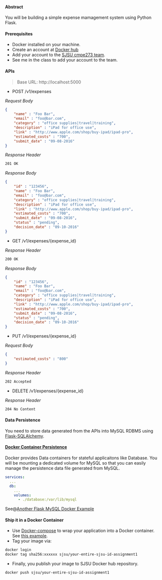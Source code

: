 #### Abstract

You will be building a simple expense mamagement system using Python Flask.

#### Prerequisites
* Docker installed on your machine.
* Create an account at [Docker hub](https://hub.docker.com/)
* Add your account to the [SJSU cmpe273 team](https://hub.docker.com/u/sjsu/dashboard/teams/?team=cmpe273). 
* See me in the class to add your account to the team.

#### APIs

> Base URL: http://localhost:5000

* POST /v1/expenses

_Request Body_

```json
{
    "name" : "Foo Bar",
    "email" : "foo@bar.com",
    "category" : "office supplies|travel|training",
    "description" : "iPad for office use",
    "link" : "http://www.apple.com/shop/buy-ipad/ipad-pro",
    "estimated_costs" : "700",
    "submit_date" : "09-08-2016"
}
```
 
_Response Header_

```sh
201 OK
```

_Response Body_

```json
{
    "id" : "123456",
    "name" : "Foo Bar",
    "email" : "foo@bar.com",
    "category" : "office supplies|travel|training",
    "description" : "iPad for office use",
    "link" : "http://www.apple.com/shop/buy-ipad/ipad-pro",
    "estimated_costs" : "700",
    "submit_date" : "09-08-2016",
    "status" : "pending",
    "decision_date" : "09-10-2016"
}
```

* GET /v1/expenses/{expense_id}

_Response Header_

```sh
200 OK
```

_Response Body_

```json
{
    "id" : "123456",
    "name" : "Foo Bar",
    "email" : "foo@bar.com",
    "category" : "office supplies|travel|training",
    "description" : "iPad for office use",
    "link" : "http://www.apple.com/shop/buy-ipad/ipad-pro",
    "estimated_costs" : "700",
    "submit_date" : "09-08-2016",
    "status" : "pending",
    "decision_date" : "09-10-2016"
}
```

* PUT /v1/expenses/{expense_id}

_Request Body_

```json
{
    "estimated_costs" : "800"
}
```
 
_Response Header_

```sh
202 Accepted
```

* DELETE /v1/expenses/{expense_id}

 _Response Header_

```sh
204 No Content
```

#### Data Persistence

You need to store data generated from the APIs into MySQL RDBMS using [Flask-SQLAlchemy](http://flask-sqlalchemy.pocoo.org/2.1/).


#### [Docker Container Persistence](https://github.com/geerlingguy/docker-examples/tree/master/flask#persisting-data)

Docker provides Data containers for stateful applicaitons like Database. You will be mounting a dedicated volume for MySQL so that you can easily
manage the persistence data file generated from MySQL.

```yml
services:
  ...
  db:
    ...
    volumes:
      - ./database:/var/lib/mysql
```

See@[Another Flask MySQL Docker Example](https://github.com/geerlingguy/docker-examples/tree/master/flask)

#### Ship it in a Docker Container

* Use [Docker-compose](https://docs.docker.com/compose/) to wrap your application into a Docker container. See [this example](https://github.com/aabdulwahed/Docker-Compose/tree/master/Flask-MySQL).
* Tag your image via:

```sh
docker login
docker tag sha256:xxxxxx sjsu/your-entire-sjsu-id-assignment1
```

* Finally, you publish your image to SJSU Docker hub repository.

```sh
docker push sjsu/your-entire-sjsu-id-assignment1
```

